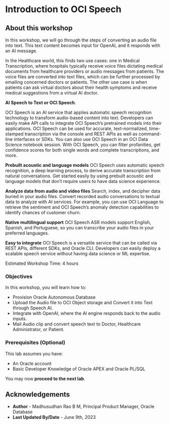 # Introduction to OCI Speech

## About this workshop

In this workshop, we will go through the steps of converting an audio file into text. This text content becomes input for OpenAI, and it responds with an AI message. 

In the Healthcare world, this finds two use cases: one in Medical Transcription, where hospitals typically receive voice files dictating medical documents from healthcare providers or audio messages from patients. The voice files are converted into text files, which can be further processed by emailing concerned doctors or patients.
The other use case is when patients can ask virtual doctors about their health symptoms and receive medical suggestions from a virtual AI doctor. 

**AI Speech to Text or OCI Speech**.  

OCI Speech is an AI service that applies automatic speech recognition technology to transform audio-based content into text. Developers can easily make API calls to integrate OCI Speech’s pretrained models into their applications. OCI Speech can be used for accurate, text-normalized, time-stamped transcription via the console and REST APIs as well as command-line interfaces or SDKs. You can also use OCI Speech in an OCI Data Science notebook session. With OCI Speech, you can filter profanities, get confidence scores for both single words and complete transcriptions, and more.

**Prebuilt acoustic and language models**
OCI Speech uses automatic speech recognition, a deep learning process, to derive accurate transcription from natural conversations. Get started easily by using prebuilt acoustic and language models that don’t require users to have data science experience.

**Analyze data from audio and video files**
Search, index, and decipher data buried in your audio files. Convert recorded audio conversations to textual data to analyze with AI services. For example, you can use OCI Language to retrieve the sentiment and OCI Speech’s anomaly detection capabilities to identify chances of customer churn.

**Native multilingual support**
OCI Speech ASR models support English, Spanish, and Portuguese, so you can transcribe your audio files in your preferred languages.

**Easy to integrate**
OCI Speech is a versatile service that can be called via REST APIs, different SDKs, and Oracle CLI. Developers can easily deploy a scalable speech service without having data science or ML expertise.
 
Estimated Workshop Time: 4 hours

### Objectives

In this workshop, you will learn how to:

* Provision Oracle Autonomous Database
* Upload the Audio file to OCI Object storage and Convert it into Text through Speech AI.
* Integrate with OpenAI, where the AI engine responds back to the audio inputs. 
* Mail Audio clip and convert speech text to Doctor, Healthcare Administrator, or Patient.
   
### Prerequisites (Optional)
 
This lab assumes you have:

* An Oracle account
* Basic Developer Knowledge of Oracle APEX and Oracle PL/SQL

You may now **proceed to the next lab**.
    
## Acknowledgements

* **Author** - Madhusudhan Rao B M, Principal Product Manager, Oracle Database 
* **Last Updated By/Date** - June 9th, 2023

